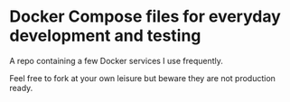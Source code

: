 # Docker Compose files for everyday development and testing

A repo containing a few Docker services I use frequently. 

Feel free to fork at your own leisure but beware they are not production ready.
